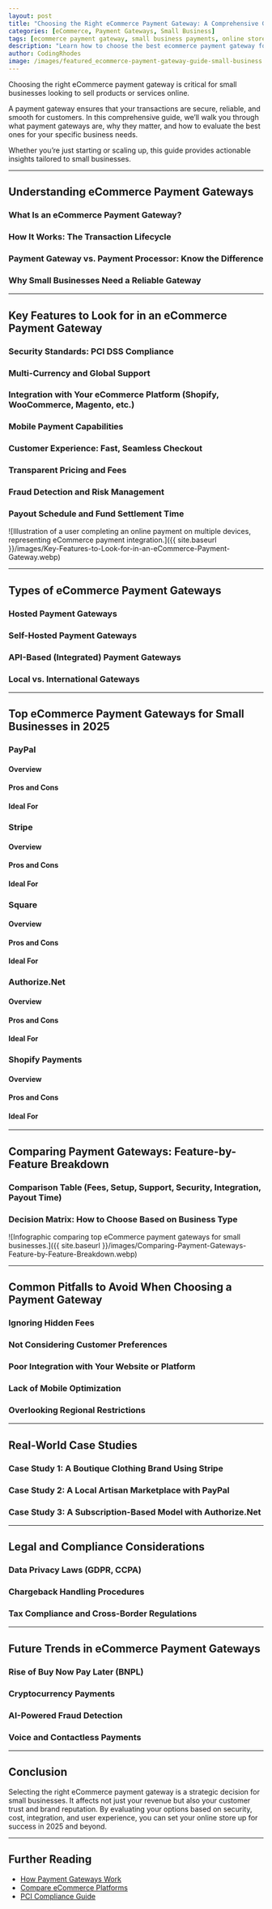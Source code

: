 ```yaml
---
layout: post
title: "Choosing the Right eCommerce Payment Gateway: A Comprehensive Guide for Small Businesses"
categories: [eCommerce, Payment Gateways, Small Business]
tags: [ecommerce payment gateway, small business payments, online store payments, secure transactions, payment processing]
description: "Learn how to choose the best ecommerce payment gateway for your small business. Secure, reliable, and customer-friendly options explained."
author: CodingRhodes
image: /images/featured_ecommerce-payment-gateway-guide-small-business.webp
---
```


Choosing the right eCommerce payment gateway is critical for small businesses looking to sell products or services online. 

A payment gateway ensures that your transactions are secure, reliable, and smooth for customers. In this comprehensive guide, we’ll walk you through what payment gateways are, why they matter, and how to evaluate the best ones for your specific business needs. 

Whether you’re just starting or scaling up, this guide provides actionable insights tailored to small businesses.

---

## Understanding eCommerce Payment Gateways

### What Is an eCommerce Payment Gateway?

### How It Works: The Transaction Lifecycle

### Payment Gateway vs. Payment Processor: Know the Difference

### Why Small Businesses Need a Reliable Gateway

---

## Key Features to Look for in an eCommerce Payment Gateway

<ins class="adsbygoogle"
     style="display:block"
     data-ad-client="ca-pub-2784742237479601"
     data-ad-slot="3760872290"
     data-ad-format="auto"
     data-full-width-responsive="true"></ins>
<script>
     (adsbygoogle = window.adsbygoogle || []).push({});
</script>

### Security Standards: PCI DSS Compliance

### Multi-Currency and Global Support

### Integration with Your eCommerce Platform (Shopify, WooCommerce, Magento, etc.)

### Mobile Payment Capabilities

### Customer Experience: Fast, Seamless Checkout

### Transparent Pricing and Fees

### Fraud Detection and Risk Management

### Payout Schedule and Fund Settlement Time

![Illustration of a user completing an online payment on multiple devices, representing eCommerce payment integration.]({{ site.baseurl }}/images/Key-Features-to-Look-for-in-an-eCommerce-Payment-Gateway.webp)

---

## Types of eCommerce Payment Gateways

### Hosted Payment Gateways

### Self-Hosted Payment Gateways

### API-Based (Integrated) Payment Gateways

### Local vs. International Gateways

---

## Top eCommerce Payment Gateways for Small Businesses in 2025

### PayPal

#### Overview

#### Pros and Cons

#### Ideal For

### Stripe

#### Overview

#### Pros and Cons

#### Ideal For

### Square

#### Overview

#### Pros and Cons

#### Ideal For

### Authorize.Net

#### Overview

#### Pros and Cons

#### Ideal For

### Shopify Payments

#### Overview

#### Pros and Cons

#### Ideal For

---

## Comparing Payment Gateways: Feature-by-Feature Breakdown

### Comparison Table (Fees, Setup, Support, Security, Integration, Payout Time)

### Decision Matrix: How to Choose Based on Business Type


![Infographic comparing top eCommerce payment gateways for small businesses.]({{ site.baseurl }}/images/Comparing-Payment-Gateways-Feature-by-Feature-Breakdown.webp)

---

## Common Pitfalls to Avoid When Choosing a Payment Gateway

### Ignoring Hidden Fees

### Not Considering Customer Preferences

### Poor Integration with Your Website or Platform

### Lack of Mobile Optimization

### Overlooking Regional Restrictions

---

## Real-World Case Studies

### Case Study 1: A Boutique Clothing Brand Using Stripe

### Case Study 2: A Local Artisan Marketplace with PayPal

### Case Study 3: A Subscription-Based Model with Authorize.Net

---

## Legal and Compliance Considerations

### Data Privacy Laws (GDPR, CCPA)

### Chargeback Handling Procedures

### Tax Compliance and Cross-Border Regulations

---

## Future Trends in eCommerce Payment Gateways

### Rise of Buy Now Pay Later (BNPL)

### Cryptocurrency Payments

### AI-Powered Fraud Detection

### Voice and Contactless Payments

---

## Conclusion

Selecting the right eCommerce payment gateway is a strategic decision for small businesses. It affects not just your revenue but also your customer trust and brand reputation. By evaluating your options based on security, cost, integration, and user experience, you can set your online store up for success in 2025 and beyond.

---

## Further Reading

- [How Payment Gateways Work](https://www.investopedia.com/terms/p/payment-gateway.asp)
- [Compare eCommerce Platforms](https://www.shopify.com/blog/ecommerce-platforms)
- [PCI Compliance Guide](https://www.pcisecuritystandards.org/)

